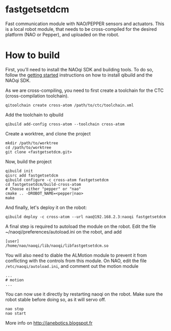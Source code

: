 fastgetsetdcm
==

Fast communication module with NAO/PEPPER sensors and actuators. 
This is a local robot module, that needs to be cross-compiled for the desired platform (NAO or Pepper), and uploaded on the robot.

How to build
==

First, you'll need to install the NAOqi SDK and building tools. To do so, follow the [getting started](http://doc.aldebaran.com/qibuild/beginner/getting_started.html) instructions on how to install qibuild and the NAOqi SDK.

As we are cross-compiling, you need to first create a toolchain for the CTC (cross-compilation toolchain).

```
qitoolchain create cross-atom /path/to/ctc/toolchain.xml
```

Add the toolchain to qibuild

```
qibuild add-config cross-atom --toolchain cross-atom
```

Create a worktree, and clone the project
```
mkdir /path/to/worktree
cd /path/to/worktree
git clone <fastgetsetdcm.git>
```

Now, build the project 

```
qibuild init
qisrc add fastgetsetdcm
qibuild configure -c cross-atom fastgetsetdcm
cd fastgetsetdcm/build-cross-atom
# Choose either "pepper" or "nao"
cmake .. -DROBOT_NAME=<pepper|nao>
make
```


And finally, let's deploy it on the robot:

```
qibuild deploy -c cross-atom --url nao@192.168.2.3:naoqi fastgetsetdcm
```

A final step is required to autoload the module on the robot.
Edit the file ~/naoqi/preferences/autoload.ini on the robot, and add

```
[user]
/home/nao/naoqi/lib/naoqi/libfastgetsetdcm.so
```

You will also need to diable the ALMotion module to prevent it from conflicting with the controls from this module. On NAO, edit the file `/etc/naoqi/autoload.ini`, and comment out the motion module


```
...
# motion
...
```

You can now use it directly by restarting naoqi on the robot.
Make sure the robot stable before doing so, as it will servo off.

```
nao stop
nao start
```

More info on http://janebotics.blogspot.fr

